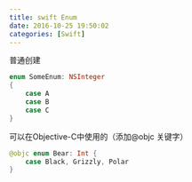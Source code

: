 ```yaml
---
title: swift Enum
date: 2016-10-25 19:50:02
categories: [Swift]
---
```


普通创建

```swift
enum SomeEnum: NSInteger
{
    case A
    case B
    case C
}
```



可以在Objective-C中使用的（添加@objc 关键字）

```swift
@objc enum Bear: Int {
    case Black, Grizzly, Polar
}
```
